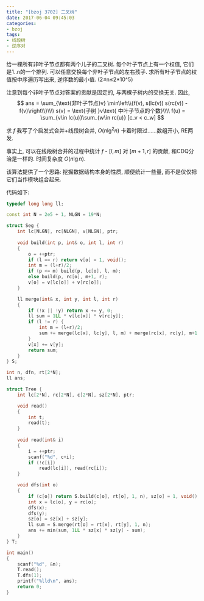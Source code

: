 ```yaml
---
title: "[bzoj 3702] 二叉树"
date: 2017-06-04 09:45:03
categories:
- bzoj
tags:
- 线段树
- 逆序对
---
```

给一棵所有非叶子节点都有两个儿子的二叉树. 每个叶子节点上有一个权值, 它们是1..n的一个排列. 可以任意交换每个非叶子节点的左右孩子. 求所有叶子节点的权值按中序遍历写出来, 逆序数的最小值. (2&le;n&le;2\*10^5)
<!--more-->
注意到每个非叶子节点对答案的贡献是固定的, 与两棵子树内的交换无关. 因此,
$$
ans = \sum_{\text{非叶子节点}v} \min\left\\{f(v), s(lc(v)) s(rc(v)) - f(v)\right\\}\\\\
s(v) = \text{子树 }v\text{ 中叶子节点的个数}\\\\
f(u) = \sum_{v\in lc(u)}\sum_{w\in rc(u)} [c_v < c_w]
$$

求 $f$ 我写了个启发式合并+线段树合并, $O(n\lg^2 n)$ 卡着时限过......数组开小, RE两发.

事实上, 可以在线段树合并的过程中统计 $f$ - $[l,m]$ 对 $[m+1,r]$ 的贡献, 和CDQ分治是一样的. 时间复杂度 $O(n\lg n)$.

该算法提供了一个思路: 挖掘数据结构本身的性质, 顺便统计一些量, 而不是仅仅把它们当作模块组合起来.

代码如下:

```cpp
typedef long long ll;

const int N = 2e5 + 1, NLGN = 19*N;

struct Seg {
	int lc[NLGN], rc[NLGN], v[NLGN], ptr;
	
	void build(int p, int& o, int l, int r)
	{
		o = ++ptr;
		if (l == r) return v[o] = 1, void();
		int m = (l+r)/2;
		if (p <= m) build(p, lc[o], l, m);
		else build(p, rc[o], m+1, r);
		v[o] = v[lc[o]] + v[rc[o]];
	}

	ll merge(int& x, int y, int l, int r)
	{
		if (!x || !y) return x += y, 0;
		ll sum = 1LL * v[lc[x]] * v[rc[y]];
		if (l != r) {
			int m = (l+r)/2;
			sum += merge(lc[x], lc[y], l, m) + merge(rc[x], rc[y], m+1, r);
		}
		v[x] += v[y];
		return sum;
	}
} S;

int n, dfn, rt[2*N];
ll ans;

struct Tree {
	int lc[2*N], rc[2*N], c[2*N], sz[2*N], ptr;

	void read()
	{
		int t;
		read(t);
	}
	
	void read(int& i)
	{
		i = ++ptr;
		scanf("%d", c+i);
		if (!c[i])
			read(lc[i]), read(rc[i]);
	}

	void dfs(int o)
	{
		if (c[o]) return S.build(c[o], rt[o], 1, n), sz[o] = 1, void();
		int x = lc[o], y = rc[o];
		dfs(x);
		dfs(y);
		sz[o] = sz[x] + sz[y];
		ll sum = S.merge(rt[o] = rt[x], rt[y], 1, n);
		ans += min(sum, 1LL * sz[x] * sz[y] - sum);
	}
} T;

int main()
{
	scanf("%d", &n);
	T.read();
	T.dfs(1);
	printf("%lld\n", ans);
	return 0;
}
```